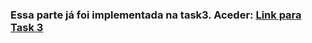 ### Essa parte já foi implementada na task3. Aceder: [Link para Task 3](/front-end/front-end-services/task3.md)
